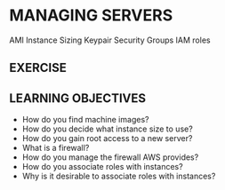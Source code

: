 # MANAGING SERVERS

AMI
Instance Sizing
Keypair
Security Groups
IAM roles

## EXERCISE

## LEARNING OBJECTIVES

- How do you find machine images?
- How do you decide what instance size to use?
- How do you gain root access to a new server?
- What is a firewall?
- How do you manage the firewall AWS provides?
- How do you associate roles with instances?
- Why is it desirable to associate roles with instances?
